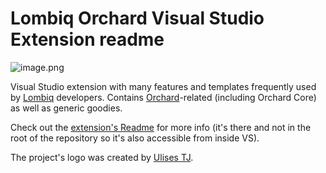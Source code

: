 # Lombiq Orchard Visual Studio Extension readme


![image.png](Logos/Logo.png)


Visual Studio extension with many features and templates frequently used by  [Lombiq](https://lombiq.com/) developers. Contains [Orchard](http://orchardproject.net/)-related (including Orchard Core) as well as generic goodies.

Check out the [extension's Readme](Lombiq.Vsix.Orchard/Readme.md) for more info (it's there and not in the root of the repository so it's also accessible from inside VS).

The project's logo was created by [Ulises TJ](https://github.com/tjulises).
